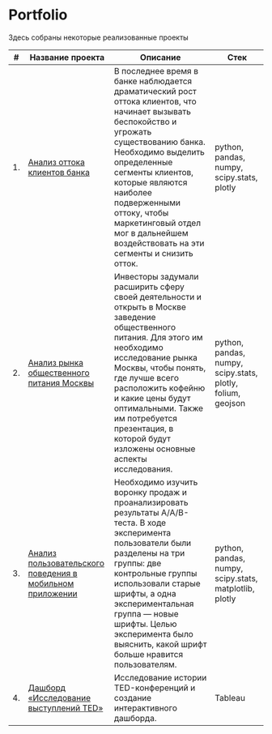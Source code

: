 # Portfolio

Здесь собраны некоторые реализованные проекты

| #    | Название проекта                | Описание                                                          | Стек                                       |
| ---- | ------------------------------------------------------------ | ------------------------------------------------------------ | ------------------------------------------------------------ |
| 1.   | [Анализ оттока клиентов банка](https://github.com/shefchik272/Portfolio/tree/main/analys_bank_customer) | В последнее время в банке наблюдается драматический рост оттока клиентов, что начинает вызывать беспокойство и угрожать существованию банка. Необходимо выделить определенные сегменты клиентов, которые являются наиболее подверженными оттоку, чтобы маркетинговый отдел мог в дальнейшем воздействовать на эти сегменты и снизить отток. | python, pandas, numpy, scipy.stats, plotly |
| 2.   | [Анализ рынка общественного питания Москвы](https://github.com/shefchik272/Portfolio/tree/main/analys_moscow_coffee_shop) | Инвесторы задумали расширить сферу своей деятельности и открыть в Москве заведение общественного питания. Для этого им необходимо исследование рынка Москвы, чтобы понять, где лучше всего расположить кофейню и какие цены будут оптимальными. Также им потребуется презентация, в которой будут изложены основные аспекты исследования. | python, pandas, numpy, scipy.stats, plotly, folium, geojson |
| 3.   | [Анализ пользовательского поведения в мобильном приложении](https://github.com/shefchik272/Portfolio/tree/main/analys_users_mobile) | Необходимо изучить воронку продаж и проанализировать результаты A/A/B-теста. В ходе эксперимента пользователи были разделены на три группы: две контрольные группы использовали старые шрифты, а одна экспериментальная группа — новые шрифты. Целью эксперимента было выяснить, какой шрифт больше нравится пользователям. | python, pandas, numpy, scipy.stats, matplotlib, plotly |
| 4.   | [Дашборд «Исследование выступлений TED»](https://github.com/shefchik272/Portfolio/blob/main/dashboard_TED_conference) | Исследование истории TED-конференций и создание интерактивного дашборда. | Tableau |
